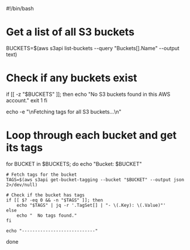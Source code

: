 #!/bin/bash

# Get a list of all S3 buckets
BUCKETS=$(aws s3api list-buckets --query "Buckets[].Name" --output text)

# Check if any buckets exist
if [[ -z "$BUCKETS" ]]; then
    echo "No S3 buckets found in this AWS account."
    exit 1
fi

echo -e "\nFetching tags for all S3 buckets...\n"

# Loop through each bucket and get its tags
for BUCKET in $BUCKETS; do
    echo "Bucket: $BUCKET"
    
    # Fetch tags for the bucket
    TAGS=$(aws s3api get-bucket-tagging --bucket "$BUCKET" --output json 2>/dev/null)

    # Check if the bucket has tags
    if [[ $? -eq 0 && -n "$TAGS" ]]; then
        echo "$TAGS" | jq -r '.TagSet[] | "- \(.Key): \(.Value)"'
    else
        echo "  No tags found."
    fi

    echo "----------------------------"
done